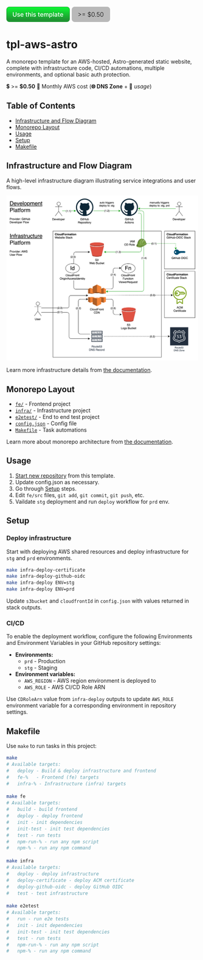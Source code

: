 [<img src="docs/assets/use-this-template-0.50.svg" height="40" />](https://github.com/new?template_name=tpl-aws-astro&template_owner=tsertkov)

# tpl-aws-astro

A monorepo template for an AWS-hosted, Astro-generated static website, complete with infrastructure code, CI/CD automations, multiple environments, and optional basic auth protection.

💲 >= **$0.50** 🌟 Monthly AWS cost (**🌐 DNS Zone** + 🔧 *usage*)

## Table of Contents

- [Infrastructure and Flow Diagram](#infrastructure-and-flow-diagram)
- [Monorepo Layout](#monorepo-layout)
- [Usage](#usage)
- [Setup](#setup)
- [Makefile](#makefile)

## Infrastructure and Flow Diagram

A high-level infrastructure diagram illustrating service integrations and user flows.

![Infrastructure Diagram](docs/assets/infra-diagram.svg)

Learn more infrastructure details from [the documentation](docs/infrastructure.md).

## Monorepo Layout

- [`fe/`](/fe) - Frontend project
- [`infra/`](/infra) - Infrastructure project
- [`e2etest/`](/e2etest) - End to end test project
- [`config.json`](/config.json) - Config file
- [`Makefile`](/Makefile) - Task automations

Learn more about monorepo architecture from [the documentation](docs/monorepo.md).

## Usage

1. [Start new repository](https://github.com/new?template_name=tpl-aws-website&template_owner=tsertkov) from this template.
2. Update config.json as necessary.
3. Go through [Setup](#setup) steps.
4. Edit `fe/src` files, `git add`, `git commit`, `git push`, etc.
5. Vaildate `stg` deployment and run `deploy` workflow for `prd` env.

## Setup

### Deploy infrastructure

Start with deploying AWS shared resources and deploy infrastructure for `stg` and `prd` environments.

```sh
make infra-deploy-certificate
make infra-deploy-github-oidc
make infra-deploy ENV=stg
make infra-deploy ENV=prd
```

Update `s3bucket` and `cloudfrontId` in `config.json` with values returned in stack outputs.

### CI/CD

To enable the deployment workflow, configure the following Environments and Environment Variables in your GitHub repository settings:

- **Environments:**
  - `prd` - Production
  - `stg` - Staging
- **Environment variables:**
  - `AWS_REGION` - AWS region environment is deployed to
  - `AWS_ROLE` - AWS CI/CD Role ARN

Use `CDRoleArn` value from `infra-deploy` outputs to update `AWS_ROLE` environment variable for a corresponding environment in repository settings.

## Makefile

Use `make` to run tasks in this project:

```sh
make
# Available targets:
#   deploy - Build & deploy infrastructure and frontend
#   fe-%   - Frontend (fe) targets
#   infra-% - Infrastructure (infra) targets

make fe
# Available targets:
#   build - build frontend
#   deploy - deploy frontend
#   init - init dependencies
#   init-test - init test dependencies
#   test - run tests
#   npm-run-% - run any npm script
#   npm-% - run any npm command

make infra
# Available targets:
#   deploy - deploy infrastructure
#   deploy-certificate - deploy ACM certificate
#   deploy-github-oidc - deploy GitHub OIDC
#   test - test infrastructure

make e2etest
# Available targets:
#   run - run e2e tests
#   init - init dependencies
#   init-test - init test dependencies
#   test - run tests
#   npm-run-% - run any npm script
#   npm-% - run any npm command
```
